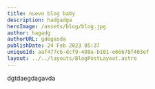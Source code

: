 ```yaml
---
title: nuevo blog baby
description: hadgadga
heroImage: /assets/blog/blog.jpg
author: hagadg
authorURL: gdegasda
publishDate: 24 Feb 2023 05:37
uniqueId: aaf477c6-dcf9-408a-b101-e66678f403ef
layout: ../../layouts/BlogPostLayout.astro
---
```

dgtdaegdagavda